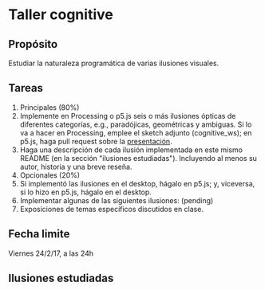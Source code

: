 # Taller cognitive

## Propósito

Estudiar la naturaleza programática de varias ilusiones visuales.

## Tareas

1. Principales (80%)
  1. Implemente en Processing o p5.js seis o más ilusiones ópticas de diferentes categorías, e.g., paradójicas, geométricas y ambiguas. Si lo va a hacer en Processing, emplee el sketch adjunto (cognitive_ws); en p5.js, haga pull request sobre la [presentación](https://github.com/VisualComputing/Cognitive).
  2. Haga una descripción de cada ilusión implementada en este mismo README (en la sección "ilusiones estudiadas"). Incluyendo al menos su autor, historia y una breve reseña.
2. Opcionales (20%)
  1. Si implementó las ilusiones en el desktop, hágalo en p5.js; y, viceversa, si lo hizo en p5.js, hágalo en el desktop.
  2. Implementar algunas de las siguientes ilusiones: (pending)
  3. Exposiciones de temas específicos discutidos en clase.
  
## Fecha limite

Viernes 24/2/17, a las 24h
  
## Ilusiones estudiadas

